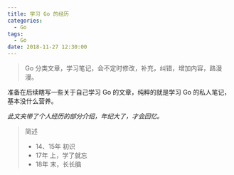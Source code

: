 ```yaml
---
title: 学习 Go 的经历
categories:
  - Go
tags:
  - Go
date: 2018-11-27 12:30:00
---
```

> Go 分类文章，学习笔记，会不定时修改，补充，纠错，增加内容，路漫漫。



准备在后续瞎写一些关于自己学习 Go 的文章，纯粹的就是学习 Go 的私人笔记，基本没什么营养。

<!-- more --> 
_此文夹带了个人经历的部分介绍，年纪大了，才会回忆。_

> 简述
> - 14、15年 初识 
> - 17年 上，学了就忘
> - 18年 末，长长脑 

<!--
## 初识
在 2014 年下第一次听到了 Go 语言，一种类 C 的系统级语言，的确是很诱人学习，不过那时在创业公司，真的是很忙，被 CTO 招进去负责后端，从基础架构到服务选型，到业务开发（恩，CTO 也是基本不管我），现在回想起来可是10106的日子，毕竟不爱 9 点上班。  

要学习很多很多的东西，但是对于要学习一门高性能的语言，实话说一是业务性能要求还未达到，二是的确不是当务之急，有空了我就选择😴。   

到了 2015 年下，各方面都稳定了，人也多了，事也少了，很多事情也不需要我做了，😆。到来的清闲，让我学起了 Go 语言，对于好歹大学学过 C 的人来说，Go 的语法还真是不难，那时的我靠的是脑子记，毕竟那时不是现在了。  

那么事情变化来了，2015 年底，因为公司业务变化，转去做硬件相关了，CTO 也离职了，与我而言，在这公司攒了一年半的技术疑惑，考虑了要换家技术公司提升一下。  

## 再学习
到了 2017 年，在此之前看过了 Ruby 、复习了 C、加深了 PHP ，（其实吧，我就是有点不爱 Java ，所以坚持不学 Java，不过后来为了看 《算法 第四版》还是简单的了解了一下的），还是再把 Go 捡起来比较好。
    
复习完了 Go 基本，用了 Go 刷了些算法题，看了简易的 Go Web 框架实现，自己实现一个也不难（我就这么一说，但是绝不自己实现，因为太菜），就是返回多类型 JSON 的时候确实心累，一股脑定义成 interface 得了，也尝试了各种包管理工具，都不是很好用吧。  

那时的我，基本上靠的是杂乱的笔记，就是那种过一个月再来看，恩，还是别看了吧的那种笔记。  

## 到如今
又是一年过去了，中途还顺便了解了 Node。
可以看出，之前的我学的东西，也就算是半途而废了，在浅尝辄止的路上，持续前进，😓。
如今的我，希望以发布文章的形式来复习、学习，写出来真的会比较谨慎，希望一个月后还能看得懂。

## 总结
就说一句，<del>`年纪大如我，学过的，用过的，忘记了的语言，都有好几门了，✌️`</del>，并不值得骄傲

-->


